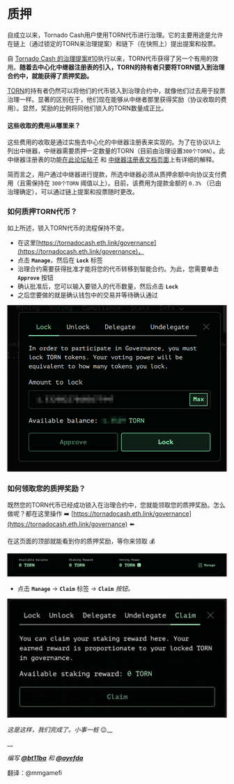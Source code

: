 # 质押

自成立以来，Tornado Cash用户使用TORN代币进行治理。它的主要用途是允许在链上（通过锁定的TORN来治理提案）和链下（在快照上）提出提案和投票。

自 [Tornado Cash 的治理提案#10](https://tornadocash.eth.link/governance/10)执行以来，TORN代币获得了另一个有用的效用。**随着去中心化中继器注册表的引入，TORN的持有者只要将TORN锁入到治理合约中，就能获得了质押奖励。**

[TORN](torn.md)的持有者仍然可以将他们的代币锁入到治理合约中，就像他们过去用于投票治理一样。显著的区别在于，他们现在能够从中继者那里获得奖励（协议收取的费用）。显然，奖励的比例将同他们锁入的TORN数量成正比。

#### **这些收取的费用从哪里来？**

这些费用的收取是通过实施去中心化的中继器注册表来实现的。为了在协议UI上列出中继器，中继器需要质押一定数量的TORN（目前由治理设置`300个TORN`）。此中继器注册表的功能[在此论坛帖子](https://torn.community/t/proposal-relayer-registry-setting-parameters-after-audit/2134) 和 [中继器注册表文档页面](ru-he-cheng-wei-zhong-ji-qi.md)上有详细的解释。

简而言之，用户通过中继器进行提款，所选中继器必须从质押余额中向协议支付费用（且需保持在 `300个TORN` 阈值以上）。目前，该费用为提款金额的 `0.3%` （已由治理确定），可以通过链上提案和投票随时更改。

### 如何质押TORN代币？

如上所述，锁入TORN代币的流程保持不变。

* 在这里[https://tornadocash.eth.link/governance](https://tornadocash.eth.link/governance)，
* 点击 **`Manage`**，然后在 **`Lock`** 标签
* 治理合约需要获得批准才能将您的代币转移到智能合约。为此，您需要单击 **`Approve`** 按钮
* 确认批准后，您可以输入要锁入的代币数量，然后点击 **`Lock`**
* 之后您要做的就是确认钱包中的交易并等待确认通过



![](../.gitbook/assets/c05e5a1813edad280544b627b24002dc8d5adcf2.png)

### 如何领取您的质押奖励？

既然您的TORN代币已经成功锁入在治理合约中，您就能领取您的质押奖励。怎么做呢？都在这里操作 ➡️ [https://tornadocash.eth.link/governance](https://tornadocash.eth.link/governance) ⬅️

在这页面的顶部就能看到你的质押奖励，等你来领取 💰

![](../.gitbook/assets/head.png)

* 点击 **`Manage`** -> **`Claim`** 标签 -> **`Claim`** _按钮。_

![](<../.gitbook/assets/claim (1).png>)

_这是这样，我们完成了。小事一桩_ :wink:__

__

_编写_ [_**@bt11ba**_](https://torn.community/u/bt11ba/) _和_ [_**@ayefda**_](https://torn.community/u/ayefda)

翻译：@mmgamefi

